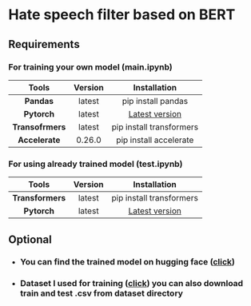 # Hate speech filter based on BERT 

## Requirements 

### For training your own model (main.ipynb)

|      Tools       | Version |                        Installation                        |
|:----------------:|:-------:|:----------------------------------------------------------:|
|    **Pandas**    | latest  |                     pip install pandas                     |
|   **Pytorch**    | latest  | [Latest version](https://pytorch.org/get-started/locally/) |
| **Transofrmers** | latest  |                  pip install transformers                  |
|  **Accelerate**  | 0.26.0  |                   pip install accelerate                   |

### For using already trained model (test.ipynb)

|      Tools       | Version |       Installation       |
|:----------------:|:-------:|:------------------------:|
| **Transformers** | latest  | pip install transformers |
|   **Pytorch**    | latest  |             [Latest version](https://pytorch.org/get-started/locally/)             |

## Optional 

* ### You can find the trained model on hugging face ([click](https://huggingface.co/flurixoww/bert_toxic_filter/tree/main))
* ### Dataset I used for training ([click](https://www.kaggle.com/datasets/julian3833/jigsaw-toxic-comment-classification-challenge)) you can also download train and test .csv from dataset directory 

